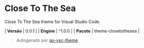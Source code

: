 # Close To The Sea

Close To The Sea theme for Visual Studio Code

| **Versão** | 0.0.1 |
| **Engine** | ^1.0.0 |
| **Pacote** | theme-closetothesea |

> Autogerado por [go-vsc-theme](https://github.com/natalbu/go-vsc-theme).
